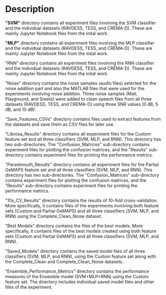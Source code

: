 # Description

**"SVM"** directory contains all experiment files involving the SVM classifier and the individual datasets (RAVDESS, TESS, and CREMA-D). These are mainly Jupyter Notebook files from the inital work.

**"MLP"** directory contains all experiment files involving the MLP classifier and the individual datasets (RAVDESS, TESS, and CREMA-D). These are mainly Jupyter Notebook files from the inital work.

"RNN" directory contains all experiment files involving the RNN classifier and the individual datasets (RAVDESS, TESS, and CREMA-D). These are mainly Jupyter Notebook files from the inital work.

"Noise" directory contains the noise samples (audio files) selected for the noise addition part and also the MATLAB files that were used for the experiments involving noise addition. Three noise samples (Mall, Playground, and Sreets) were added to clean speech files from all three datasets (RAVDESS, TESS, and CREMA-D) using three SNR values (0 dB, 5 dB, and 10 dB).

"Save_Features_CSVs" directory contains files used to extract features from the datasets and save them as CSV files for later use.

"Librosa_Results" directory contains all experiment files for the Custom feature set and all three classifiers (SVM, MLP, and RNN). This directory has two sub-directories. The "Confusion_Matrices" sub-directory contains experiment files for plotting the confusion matrices, and the "Results" sub-directory contains experiment files for printing the performance metrics.

"Parselmouth_Results" directory contains all experiment files for the Partial GeMAPS feature set and all three classifiers (SVM, MLP, and RNN). This directory has two sub-directories. The "Confusion_Matrices" sub-directory contains experiment files for plotting the confusion matrices, and the "Results" sub-directory contains experiment files for printing the performance metrics.

"10x_CV_Results" directory contains the results of 10-fold cross-validation. More specifically, it contains files of the experiments involving both feature sets (Custom and Partial GeMAPS) and all three classifiers (SVM, MLP, and RNN) using the Complete_Clean_Noise dataset.

"Best Models" directory contains the files of the best models. More specifically, it contains files of the best models created using both feature sets (Custom and Partial GeMAPS) and all three classifiers (SVM, MLP, and RNN).

"Saved_Models" directory contains the saved model files of all three classifiers (SVM, MLP, and RNN), using the Custom feature set along with the Complete_Clean and Complete_Clean_Noise datasets.

"Ensemble_Performance_Metrics" directory contains the performance measures of the Ensemble model (SVM+MLP+RNN) using the Custom feature set. The directory includes individual saved model files and other files of the experiment.








